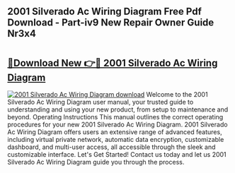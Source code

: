 ## 2001 Silverado Ac Wiring Diagram Free Pdf Download - Part-iv9 New Repair Owner Guide Nr3x4

# <h2><a href="http://dfuhc6y.blite.top/?on=2001+Silverado+Ac+Wiring+Diagram">🔗Download New 👉🔴 2001 Silverado Ac Wiring Diagram</a></h2>

[![2001 Silverado Ac Wiring Diagram download](https://i.imgur.com/lujVjoI.png)](http://dfuhc6y.blite.top/?on=2001+Silverado+Ac+Wiring+Diagram)
Welcome to the 2001 Silverado Ac Wiring Diagram user manual, your trusted guide to understanding and using your new product, from setup to maintenance and beyond. Operating Instructions This manual outlines the correct operating procedures for your new 2001 Silverado Ac Wiring Diagram. 2001 Silverado Ac Wiring Diagram offers users an extensive range of advanced features, including virtual private network, automatic data encryption, customizable dashboard, and multi-user access, all accessible through the sleek and customizable interface. Let's Get Started! Contact us today and let us 2001 Silverado Ac Wiring Diagram guide you through the process.
